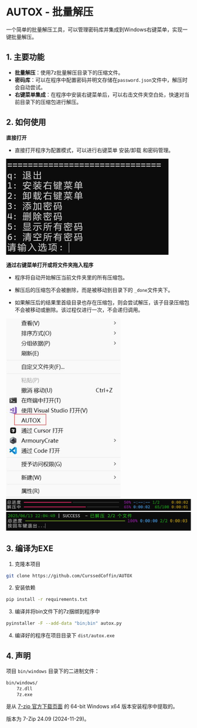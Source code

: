 # AUTOX - 批量解压

一个简单的批量解压工具，可以管理密码库并集成到Windows右键菜单，实现一键批量解压。

## 1. 主要功能

* **批量解压**：使用7z批量解压目录下的压缩文件。
* **密码库**：可以在程序中配置密码并明文存储在```password.json```文件中，解压时会自动尝试。
* **右键菜单集成**：在程序中安装右键菜单后，可以右击文件夹空白处，快速对当前目录下的压缩包进行解压。

## 2. 如何使用

**直接打开**

- 直接打开程序为配置模式，可以进行右键菜单 安装/卸载 和密码管理。

![主界面](images/console.jpg)

**通过右键菜单打开或将文件夹拖入程序**

- 程序将自动开始解压当前文件夹里的所有压缩包。

- 解压后的压缩包不会被删除，而是被移动到目录下的 ```_done```文件夹下。

- 如果解压后的结果里首级目录也存在压缩包，则会尝试解压，该子目录压缩包不会被移动或删除。该过程仅进行一次，不会递归调用。

![主界面](images/context_menu.jpg) ![主界面](images/decompress_progress.jpg) ![主界面](images/decompress_result.jpg)

## 3. 编译为EXE

1. 克隆本项目
```bash
git clone https://github.com/CurssedCoffin/AUTOX
```

2. 安装依赖
```bash
pip install -r requirements.txt
```

3. 编译并将bin文件下的7z捆绑到程序中
```bash
pyinstaller -F --add-data "bin;bin" autox.py
```

4. 编译好的程序在项目目录下 ```dist/autox.exe```

## 4. 声明

项目 ```bin/windows``` 目录下的二进制文件：
```
bin/windows/
    7z.dll
    7z.exe
```

是从 [7-zip 官方下载页面](https://www.7-zip.org/download.html) 的 64-bit Windows x64 版本安装程序中提取的。

版本为 7-Zip 24.09 (2024-11-29)。
